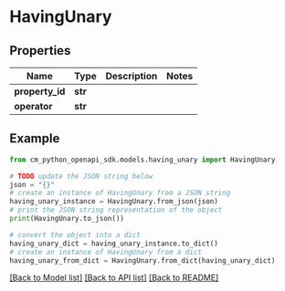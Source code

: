 # HavingUnary


## Properties

Name | Type | Description | Notes
------------ | ------------- | ------------- | -------------
**property_id** | **str** |  | 
**operator** | **str** |  | 

## Example

```python
from cm_python_openapi_sdk.models.having_unary import HavingUnary

# TODO update the JSON string below
json = "{}"
# create an instance of HavingUnary from a JSON string
having_unary_instance = HavingUnary.from_json(json)
# print the JSON string representation of the object
print(HavingUnary.to_json())

# convert the object into a dict
having_unary_dict = having_unary_instance.to_dict()
# create an instance of HavingUnary from a dict
having_unary_from_dict = HavingUnary.from_dict(having_unary_dict)
```
[[Back to Model list]](../README.md#documentation-for-models) [[Back to API list]](../README.md#documentation-for-api-endpoints) [[Back to README]](../README.md)


